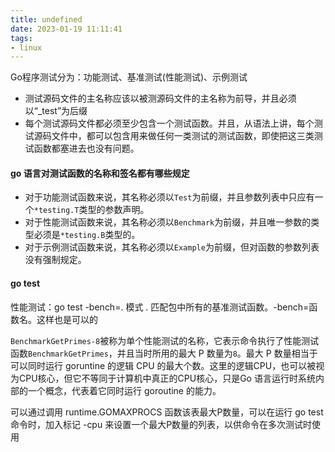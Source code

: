 ```yaml
---
title: undefined
date: 2023-01-19 11:11:41
tags:
- linux
---
```


Go程序测试分为：功能测试、基准测试(性能测试)、示例测试

- 测试源码文件的主名称应该以被测源码文件的主名称为前导，并且必须以“_test”为后缀
- 每个测试源码文件都必须至少包含一个测试函数。并且，从语法上讲，每个测试源码文件中，都可以包含用来做任何一类测试的测试函数，即使把这三类测试函数都塞进去也没有问题。

#### go 语言对测试函数的名称和签名都有哪些规定

- 对于功能测试函数来说，其名称必须以`Test`为前缀，并且参数列表中只应有一个`*testing.T`类型的参数声明。
- 对于性能测试函数来说，其名称必须以`Benchmark`为前缀，并且唯一参数的类型必须是`*testing.B`类型的。
- 对于示例测试函数来说，其名称必须以`Example`为前缀，但对函数的参数列表没有强制规定。

#### go test

性能测试：go test -bench=. 模式 . 匹配包中所有的基准测试函数。-bench=函数名。这样也是可以的

`BenchmarkGetPrimes-8`被称为单个性能测试的名称，它表示命令执行了性能测试函数`BenchmarkGetPrimes`，并且当时所用的最大 P 数量为`8`。最大 P 数量相当于可以同时运行 goruntine 的逻辑 CPU 的最大个数。这里的逻辑CPU，也可以被视为CPU核心，但它不等同于计算机中真正的CPU核心，只是Go 语言运行时系统内部的一个概念，代表着它同时运行 goroutine 的能力。

可以通过调用 runtime.GOMAXPROCS 函数该表最大P数量，可以在运行 go test 命令时，加入标记 -cpu 来设置一个最大P数量的列表，以供命令在多次测试时使用

